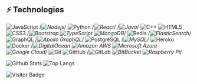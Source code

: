 ## ⚡ Technologies

![JavaScript](https://img.shields.io/badge/-JavaScript-black?style=flat-square&logo=javascript)
/*![Nodejs](https://img.shields.io/badge/-Nodejs-black?style=flat-square&logo=Node.js)*/
![Python](https://img.shields.io/badge/-Python-black?style=flat-square&logo=Python)
/*![React](https://img.shields.io/badge/-React-black?style=flat-square&logo=react)*/
/*![Java](https://img.shields.io/badge/-java-E34A86?style=flat-square&logo=java)*/
![C++](https://img.shields.io/badge/-C++-00599C?style=flat-square&logo=c)
![HTML5](https://img.shields.io/badge/-HTML5-E34F26?style=flat-square&logo=html5&logoColor=white)
![CSS3](https://img.shields.io/badge/-CSS3-1572B6?style=flat-square&logo=css3)
/*![Bootstrap](https://img.shields.io/badge/-Bootstrap-563D7C?style=flat-square&logo=bootstrap)
![TypeScript](https://img.shields.io/badge/-TypeScript-007ACC?style=flat-square&logo=typescript)
![MongoDB](https://img.shields.io/badge/-MongoDB-black?style=flat-square&logo=mongodb)*/
![Redis](https://img.shields.io/badge/-Redis-black?style=flat-square&logo=Redis)
/*![ElasticSearch](https://img.shields.io/badge/-ElasticSearch-005571?style=flat-square&logo=elasticsearch)*/
![GraphQL](https://img.shields.io/badge/-GraphQL-E10098?style=flat-square&logo=graphql)
/*![Apollo GraphQL](https://img.shields.io/badge/-Apollo%20GraphQL-311C87?style=flat-square&logo=apollo-graphql)*/
![PostgreSQL](https://img.shields.io/badge/-PostgreSQL-336791?style=flat-square&logo=postgresql)
/*![MySQL](https://img.shields.io/badge/-MySQL-black?style=flat-square&logo=mysql)*/
![Heroku](https://img.shields.io/badge/-Heroku-430098?style=flat-square&logo=heroku)
![Docker](https://img.shields.io/badge/-Docker-black?style=flat-square&logo=docker)
/*![DigitalOcean](https://img.shields.io/badge/-Digital%20Ocean-darkblue?style=flat-square&logo=digitalocean)
![Amazon AWS](https://img.shields.io/badge/Amazon%20AWS-232F3E?style=flat-square&logo=amazon-aws)
![Microsoft Azure](https://img.shields.io/badge/Microsoft%20Azure-232F7E?style=flat-square&logo=microsoft-azure)
![Google Cloud](https://img.shields.io/badge/Google%20Cloud-black?style=flat-square&logo=google-cloud)*/
![Git](https://img.shields.io/badge/-Git-black?style=flat-square&logo=git)
![GitHub](https://img.shields.io/badge/-GitHub-181717?style=flat-square&logo=github)
/*![GitLab](https://img.shields.io/badge/-GitLab-FCA121?style=flat-square&logo=gitlab)
![BitBucket](https://img.shields.io/badge/-BitBucket-darkblue?style=flat-square&logo=bitbucket)
![Raspberry Pi](https://img.shields.io/badge/-Raspberry%20Pi-C51A4A?style=flat-square&logo=Raspberry-Pi)*/

![Github Stats](https://github-readme-stats.vercel.app/api?username=JasurbekUz&count_private=true&show_icons=true&include_all_commits=true)
![Top Langs](https://github-readme-stats.vercel.app/api/top-langs/?username=JasurbekUz&hide=TeX&layout=compact)

![Visitor Badge](https://visitor-badge.laobi.icu/badge?page_id=aemmadi.aemmadi)
